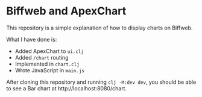 # Biffweb and ApexChart

This repository is a simple explanation of how to display charts on Biffweb.

What I have done is: 
- Added ApexChart to `ui.clj`
- Added `/chart` routing
- Implemented in `chart.clj`
- Wrote JavaScript in `main.js`

After cloning this repository and running `clj -M:dev dev`, you should be able to see a Bar chart at http://localhost:8080/chart.


